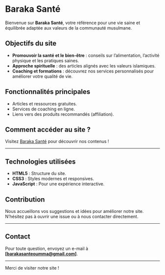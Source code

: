 # Baraka Santé

Bienvenue sur **Baraka Santé**, votre référence pour une vie saine et équilibrée adaptée aux valeurs de la communauté musulmane.

## Objectifs du site

- **Promouvoir la santé et le bien-être** : conseils sur l’alimentation, l’activité physique et les pratiques saines.
- **Approche spirituelle** : des articles alignés avec les valeurs islamiques.
- **Coaching et formations** : découvrez nos services personnalisés pour améliorer votre qualité de vie.

## Fonctionnalités principales

- Articles et ressources gratuites.
- Services de coaching en ligne.
- Liens vers des produits recommandés (affiliation).

## Comment accéder au site ?

Visitez [Baraka Santé](https://barakasante.github.io) pour découvrir nos contenus !

---

## Technologies utilisées

- **HTML5** : Structure du site.
- **CSS3** : Styles modernes et responsives.
- **JavaScript** : Pour une expérience interactive.

## Contribution

Nous accueillons vos suggestions et idées pour améliorer notre site. N’hésitez pas à ouvrir une issue ou à nous contacter directement.

---

## Contact

Pour toute question, envoyez un e-mail à **[barakasanteoumma@gmail.com]**.

---

Merci de visiter notre site !
